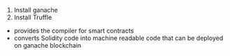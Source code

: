 
1.  Install ganache
2. Install Truffle 
- provides the compiler for smart contracts
- converts Solidity code into machine readable code that can be deployed on ganache blockchain


